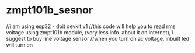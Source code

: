 # zmpt101b_sesnor
//i am using esp32 - doit devkit v1
//this code will help you to read rms voltage using zmpt101b module, (very less info. about it on internet), I suggest to buy line voltage sensor
//when you turn on ac voltage, inbuilt led will turn on